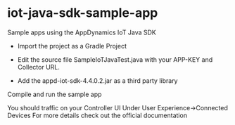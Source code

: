 # iot-java-sdk-sample-app
Sample apps using the AppDynamics IoT Java SDK

* Import the project as a Gradle Project

* Edit the source file SampleIoTJavaTest.java with your APP-KEY and Collector URL.
* Add the appd-iot-sdk-4.4.0.2.jar as a third party library

Compile and run the sample app

You should traffic on your Controller UI Under User Experience->Connected Devices
For more details check out the official documentation
